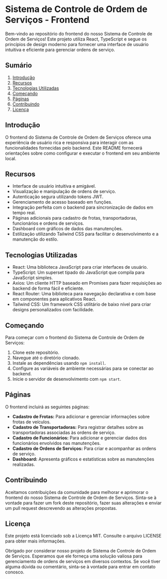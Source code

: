 # Sistema de Controle de Ordem de Serviços - Frontend

Bem-vindo ao repositório do frontend do nosso Sistema de Controle de Ordem de Serviços! Este projeto utiliza React, TypeScript e segue os princípios de design moderno para fornecer uma interface de usuário intuitiva e eficiente para gerenciar ordens de serviço.

## Sumário

1. [Introdução](#introdução)
2. [Recursos](#recursos)
3. [Tecnologias Utilizadas](#tecnologias-utilizadas)
4. [Começando](#começando)
5. [Páginas](#páginas)
6. [Contribuindo](#contribuindo)
7. [Licença](#licença)

## Introdução

O frontend do Sistema de Controle de Ordem de Serviços oferece uma experiência de usuário rica e responsiva para interagir com as funcionalidades fornecidas pelo backend. Este README fornecerá orientações sobre como configurar e executar o frontend em seu ambiente local.

## Recursos

- Interface de usuário intuitiva e amigável.
- Visualização e manipulação de ordens de serviço.
- Autenticação segura utilizando tokens JWT.
- Gerenciamento de acesso baseado em funções.
- Integração perfeita com o backend para sincronização de dados em tempo real.
- Páginas adicionais para cadastro de frotas, transportadoras, funcionários e ordens de serviços.
- Dashboard com gráficos de dados das manutenções.
- Estilização utilizando Tailwind CSS para facilitar o desenvolvimento e a manutenção do estilo.

## Tecnologias Utilizadas

- React: Uma biblioteca JavaScript para criar interfaces de usuário.
- TypeScript: Um superset tipado do JavaScript que compila para JavaScript simples.
- Axios: Um cliente HTTP baseado em Promises para fazer requisições ao backend de forma fácil e eficiente.
- React Router: Uma biblioteca para navegação declarativa e com base em componentes para aplicativos React.
- Tailwind CSS: Um framework CSS utilitário de baixo nível para criar designs personalizados com facilidade.

## Começando

Para começar com o frontend do Sistema de Controle de Ordem de Serviços:

1. Clone este repositório.
2. Navegue até o diretório clonado.
3. Instale as dependências usando `npm install`.
4. Configure as variáveis de ambiente necessárias para se conectar ao backend.
5. Inicie o servidor de desenvolvimento com `npm start`.

## Páginas

O frontend incluirá as seguintes páginas:

- **Cadastro de Frotas:** Para adicionar e gerenciar informações sobre frotas de veículos.
- **Cadastro de Transportadoras:** Para registrar detalhes sobre as transportadoras associadas às ordens de serviço.
- **Cadastro de Funcionários:** Para adicionar e gerenciar dados dos funcionários envolvidos nas manutenções.
- **Cadastro de Ordens de Serviços:** Para criar e acompanhar as ordens de serviço.
- **Dashboard:** Apresenta gráficos e estatísticas sobre as manutenções realizadas.

## Contribuindo

Aceitamos contribuições da comunidade para melhorar e aprimorar o frontend do nosso Sistema de Controle de Ordem de Serviços. Sinta-se à vontade para fazer um fork deste repositório, fazer suas alterações e enviar um pull request descrevendo as alterações propostas.

## Licença

Este projeto está licenciado sob a Licença MIT. Consulte o arquivo LICENSE para obter mais informações.

Obrigado por considerar nosso projeto de Sistema de Controle de Ordem de Serviços. Esperamos que ele forneça uma solução valiosa para gerenciamento de ordens de serviços em diversos contextos. Se você tiver alguma dúvida ou comentário, sinta-se à vontade para entrar em contato conosco.
